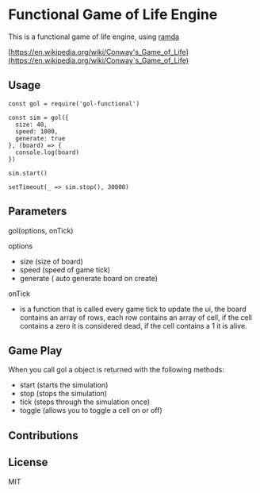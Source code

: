 # Functional Game of Life Engine

This is a functional game of life engine, using [ramda](http://ramdajs.com/)

[https://en.wikipedia.org/wiki/Conway's_Game_of_Life](https://en.wikipedia.org/wiki/Conway`s_Game_of_Life)

## Usage

```
const gol = require('gol-functional')

const sim = gol({
  size: 40,
  speed: 1000,
  generate: true
}, (board) => {
  console.log(board)
})

sim.start()

setTimeout(_ => sim.stop(), 30000)
```

## Parameters

gol(options, onTick)

options
  - size (size of board)
  - speed (speed of game tick)
  - generate ( auto generate board on create)

onTick
  - is a function that is called every game tick to update the ui, the board contains
    an array of rows, each row contains an array of cell, if the cell contains a zero it is considered dead, if the cell contains a 1 it is alive.

## Game Play

When you call gol a object is returned with the following methods:

- start (starts the simulation)
- stop (stops the simulation)
- tick (steps through the simulation once)
- toggle (allows you to toggle a cell on or off)

## Contributions



## License

MIT
